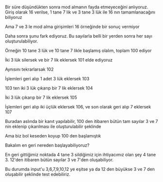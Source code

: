 Bir süre düşündükten sonra mod almanın fayda etmeyeceğini anlıyoruz. Giriş olarak 16 verilse, 1 tane 7 lik ve 3 tane 3 lük ile 16 nın tamamlanacağını biliyoruz

Ama 7 ve 3 le mod alma girişimleri 16 örneğinde bir sonuç vermiyor

Daha sonra şunu fark ediyoruz. Bu sayılarla belli bir yerden sonra her sayı oluşturulabiliyor.

Örneğin 10 tane 3 lük ve 10 tane 7 likle başlamış olalım, toplam 100 ediyor

İki 3 lük silersek ve bir 7 lik eklersek 101 elde ediyoruz

Aynısını tekrarlarsak 102

İşlemleri geri alıp 1 adet 3 lük eklersek 103

103 ten iki 3 lük çıkarıp bir 7 lik eklersek 104

İki 3 lük çıkarıp bir 7 lik eklersek 105

İşlemleri geri alıp iki üçlük eklersek 106, ve son olarak geri alıp 7 eklersek 107

Buradan aslında bir kanıt yapılabilir, 100 den itibaren bütün tam sayılar 3 ve 7 nin eklenip çıkarılması ile oluşturulabilir şeklinde

Ama biz bol keseden koyup 100 den başlamıştık

Bakalım en geri nereden başlayabiliyoruz?

En geri gittiğimiz noktada 4 tane 3 sildiğimiz için ihtiyacımız olan şey 4 tane 3. 12'den itibaren bütün sayılar 3 ve 7'den oluşabiliyor.

Bu durumda input'u 3,6,7,9,10,12 ye eşitse ya da 12 den büyükse 3 ve 7 den oluşabilir şeklinde test edebiliriz.
